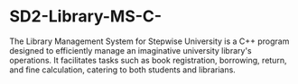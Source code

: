 # SD2-Library-MS-C-
The Library Management System for Stepwise University is a C++ program designed to efficiently manage an imaginative university library's operations. It facilitates tasks such as book registration, borrowing, return, and fine calculation, catering to both students and librarians.
